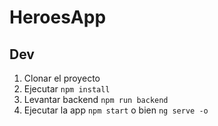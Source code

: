 # HeroesApp

## Dev

1. Clonar el proyecto 
2. Ejecutar ```npm install```
3. Levantar backend ```npm run backend```
4. Ejecutar la app ```npm start``` o bien ```ng serve -o```
